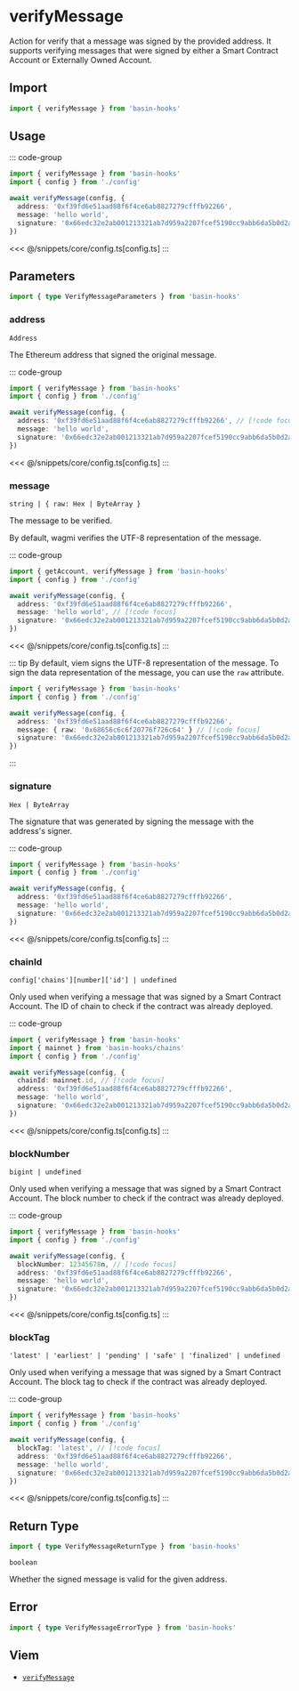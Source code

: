 <script setup>
const packageName = 'basin-hooks'
const actionName = 'verifyMessage'
const typeName = 'VerifyMessage'
</script>

# verifyMessage

Action for verify that a message was signed by the provided address. It supports verifying messages that were signed by either a Smart Contract Account or Externally Owned Account.

## Import

```ts
import { verifyMessage } from 'basin-hooks'
```

## Usage

::: code-group
```ts [index.ts]
import { verifyMessage } from 'basin-hooks'
import { config } from './config'

await verifyMessage(config, {
  address: '0xf39fd6e51aad88f6f4ce6ab8827279cfffb92266',
  message: 'hello world',
  signature: '0x66edc32e2ab001213321ab7d959a2207fcef5190cc9abb6da5b0d2a8a9af2d4d2b0700e2c317c4106f337fd934fbbb0bf62efc8811a78603b33a8265d3b8f8cb1c',
})
```
<<< @/snippets/core/config.ts[config.ts]
:::

## Parameters

```ts
import { type VerifyMessageParameters } from 'basin-hooks'
```

### address

`Address`

The Ethereum address that signed the original message.

::: code-group
```ts [index.ts]
import { verifyMessage } from 'basin-hooks'
import { config } from './config'

await verifyMessage(config, {
  address: '0xf39fd6e51aad88f6f4ce6ab8827279cfffb92266', // [!code focus]
  message: 'hello world',
  signature: '0x66edc32e2ab001213321ab7d959a2207fcef5190cc9abb6da5b0d2a8a9af2d4d2b0700e2c317c4106f337fd934fbbb0bf62efc8811a78603b33a8265d3b8f8cb1c',
})
```
<<< @/snippets/core/config.ts[config.ts]
:::

### message

`string | { raw: Hex | ByteArray }`

The message to be verified.

By default, wagmi verifies the UTF-8 representation of the message.

::: code-group
```ts [index.ts]
import { getAccount, verifyMessage } from 'basin-hooks'
import { config } from './config'

await verifyMessage(config, {
  address: '0xf39fd6e51aad88f6f4ce6ab8827279cfffb92266',
  message: 'hello world', // [!code focus]
  signature: '0x66edc32e2ab001213321ab7d959a2207fcef5190cc9abb6da5b0d2a8a9af2d4d2b0700e2c317c4106f337fd934fbbb0bf62efc8811a78603b33a8265d3b8f8cb1c',
})
```
<<< @/snippets/core/config.ts[config.ts]
:::

::: tip
By default, viem signs the UTF-8 representation of the message. To sign the data representation of the message, you can use the `raw` attribute.

```ts
import { verifyMessage } from 'basin-hooks'
import { config } from './config'

await verifyMessage(config, {
  address: '0xf39fd6e51aad88f6f4ce6ab8827279cfffb92266',
  message: { raw: '0x68656c6c6f20776f726c64' } // [!code focus]
  signature: '0x66edc32e2ab001213321ab7d959a2207fcef5190cc9abb6da5b0d2a8a9af2d4d2b0700e2c317c4106f337fd934fbbb0bf62efc8811a78603b33a8265d3b8f8cb1c',
})
```
:::

### signature

`Hex | ByteArray `

The signature that was generated by signing the message with the address's signer.

::: code-group
```ts [index.ts]
import { verifyMessage } from 'basin-hooks'
import { config } from './config'

await verifyMessage(config, {
  address: '0xf39fd6e51aad88f6f4ce6ab8827279cfffb92266',
  message: 'hello world',
  signature: '0x66edc32e2ab001213321ab7d959a2207fcef5190cc9abb6da5b0d2a8a9af2d4d2b0700e2c317c4106f337fd934fbbb0bf62efc8811a78603b33a8265d3b8f8cb1c', // [!code focus]
})
```
<<< @/snippets/core/config.ts[config.ts]
:::

### chainId

`config['chains'][number]['id'] | undefined`

Only used when verifying a message that was signed by a Smart Contract Account. The ID of chain to check if the contract was already deployed.

::: code-group
```ts [index.ts]
import { verifyMessage } from 'basin-hooks'
import { mainnet } from 'basin-hooks/chains'
import { config } from './config'

await verifyMessage(config, {
  chainId: mainnet.id, // [!code focus]
  address: '0xf39fd6e51aad88f6f4ce6ab8827279cfffb92266',
  message: 'hello world',
  signature: '0x66edc32e2ab001213321ab7d959a2207fcef5190cc9abb6da5b0d2a8a9af2d4d2b0700e2c317c4106f337fd934fbbb0bf62efc8811a78603b33a8265d3b8f8cb1c',
})
```
<<< @/snippets/core/config.ts[config.ts]
:::

### blockNumber

`bigint | undefined`

Only used when verifying a message that was signed by a Smart Contract Account. The block number to check if the contract was already deployed.

::: code-group
```ts [index.ts]
import { verifyMessage } from 'basin-hooks'
import { config } from './config'

await verifyMessage(config, {
  blockNumber: 12345678n, // [!code focus]
  address: '0xf39fd6e51aad88f6f4ce6ab8827279cfffb92266',
  message: 'hello world',
  signature: '0x66edc32e2ab001213321ab7d959a2207fcef5190cc9abb6da5b0d2a8a9af2d4d2b0700e2c317c4106f337fd934fbbb0bf62efc8811a78603b33a8265d3b8f8cb1c',
})
```
<<< @/snippets/core/config.ts[config.ts]
:::

### blockTag

`'latest' | 'earliest' | 'pending' | 'safe' | 'finalized' | undefined`

Only used when verifying a message that was signed by a Smart Contract Account. The block tag to check if the contract was already deployed.

::: code-group
```ts [index.ts]
import { verifyMessage } from 'basin-hooks'
import { config } from './config'

await verifyMessage(config, {
  blockTag: 'latest', // [!code focus]
  address: '0xf39fd6e51aad88f6f4ce6ab8827279cfffb92266',
  message: 'hello world',
  signature: '0x66edc32e2ab001213321ab7d959a2207fcef5190cc9abb6da5b0d2a8a9af2d4d2b0700e2c317c4106f337fd934fbbb0bf62efc8811a78603b33a8265d3b8f8cb1c',
})
```
<<< @/snippets/core/config.ts[config.ts]
:::

## Return Type

```ts
import { type VerifyMessageReturnType } from 'basin-hooks'
```

`boolean`

Whether the signed message is valid for the given address.

## Error

```ts
import { type VerifyMessageErrorType } from 'basin-hooks'
```

<!--@include: @shared/mutation-imports.md-->

## Viem

- [`verifyMessage`](https://viem.sh/docs/actions/public/verifyMessage.html)
